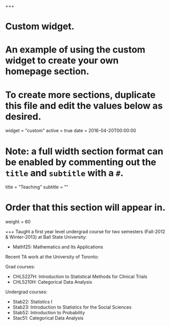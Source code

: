 +++
# Custom widget.
# An example of using the custom widget to create your own homepage section.
# To create more sections, duplicate this file and edit the values below as desired.
widget = "custom"
active = true
date = 2016-04-20T00:00:00

# Note: a full width section format can be enabled by commenting out the `title` and `subtitle` with a `#`.
title = "Teaching"
subtitle = ""

# Order that this section will appear in.
weight = 60

+++
Taught a first year level undergrad course for two semesters (Fall-2012 & Winter-2013) at Ball State University:

- Math125: Mathematics and Its Applications

Recent TA work at the University of Toronto:

Grad courses:

- CHL5227H: Introduction to Statistical Methods for Clinical Trials
- CHL5210H: Categorical Data Analysis

Undergrad courses:

- Stab22: Statistics I
- Stab23: Introduction to Statistics for the Social Sciences
- Stab52: Introduction to Probability
- Stac51: Categorical Data Analysis
